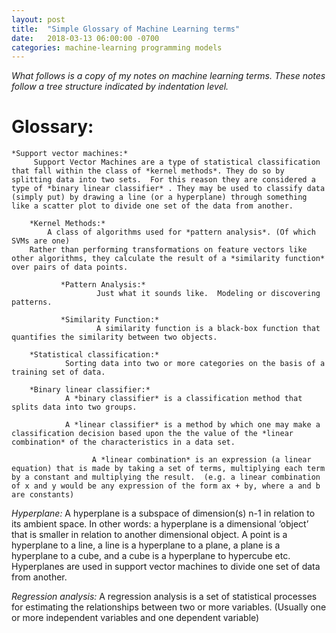 ```yaml
---
layout: post
title:  "Simple Glossary of Machine Learning terms"
date:   2018-03-13 06:00:00 -0700
categories: machine-learning programming models
---
```


*What follows is a copy of my notes on machine learning terms. These notes follow a tree structure indicated by indentation level.*


# Glossary:

	*Support vector machines:*
		 Support Vector Machines are a type of statistical classification that fall within the class of *kernel methods*. They do so by splitting data into two sets.  For this reason they are considered a type of *binary linear classifier* . They may be used to classify data (simply put) by drawing a line (or a hyperplane) through something like a scatter plot to divide one set of the data from another. 

		*Kernel Methods:*
			A class of algorithms used for *pattern analysis*. (Of which SVMs are one)
		Rather than performing transformations on feature vectors like other algorithms, they calculate the result of a *similarity function* over pairs of data points.

		       *Pattern Analysis:*
		       	       Just what it sounds like.  Modeling or discovering patterns.

		       *Similarity Function:*
		       		   A similarity function is a black-box function that quantifies the similarity between two objects.	

		*Statistical classification:*
				Sorting data into two or more categories on the basis of a training set of data.

		*Binary linear classifier:*
				A *binary classifier* is a classification method that splits data into two groups.

				A *linear classifier* is a method by which one may make a classification decision based upon the the value of the *linear combination* of the characteristics in a data set.

				  	  A *linear combination* is an expression (a linear equation) that is made by taking a set of terms, multiplying each term by a constant and multiplying the result.  (e.g. a linear combination of x and y would be any expression of the form ax + by, where a and b are constants)

*Hyperplane:*
		A hyperplane is a subspace of dimension(s) n-1 in relation to its ambient space. In other words: a hyperplane is a dimensional ‘object’ that is smaller in relation to another dimensional object.  A point is a hyperplane to a line, a line is a hyperplane to a plane, a plane is a hyperplane to a cube, and a cube is a hyperplane to hypercube etc.  Hyperplanes are used in support vector machines to divide one set of data from another.

*Regression analysis:*
	A regression analysis is a set of statistical processes for estimating the relationships between two or more variables.  (Usually one or more independent variables and one dependent variable)

